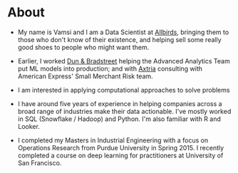 # About

* My name is Vamsi and I am a Data Scientist at [Allbirds](https://www.allbirds.com/), bringing them to those who don't know of their existence, and helping sell some really good shoes to people who might want them.

* Earlier, I worked [Dun & Bradstreet](https://www.dnb.com/) helping the Advanced Analytics Team put ML models into production; and with [Axtria](https://www.axtria.com/) consulting with American Express' Small Merchant Risk team.

* I am interested in applying computational approaches to solve problems

* I have around five years of experience in helping companies across a broad range of industries make their data actionable. I've mostly worked in SQL (Snowflake / Hadoop) and Python. I'm also familiar with R and Looker.

* I completed my Masters in Industrial Engineering with a focus on Operations Research from Purdue University in Spring 2015. I recently completed a course on deep learning for practitioners at University of San Francisco. 

